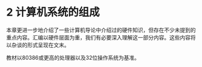 # 2 计算机系统的组成

本章更进一步地介绍了一些计算机导论中介绍过的硬件知识，但存在不少未提到的重点内容。汇编以硬件层面为重，我们有必要深入理解这一部分内容。这些内容将以杂谈的形式呈现在文末。

教材以80386或更高的处理器以及32位操作系统为基准。